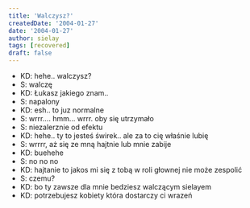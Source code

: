 ```yaml
---
title: 'Walczysz?'
createdDate: '2004-01-27'
date: '2004-01-27'
author: sielay
tags: [recovered]
draft: false
---
```


 * KD: hehe.. walczysz?
 * S: walczę
 * KD: Łukasz jakiego znam..
 * S: napalony
 * KD: esh.. to juz normalne
 * S: wrrr…. hmm… wrrr. oby się utrzymało
 * S: niezalerznie od efektu
 * KD: hehe.. ty to jesteś świrek.. ale za to cię właśnie lubię
 * S: wrrrr, aż się ze mną hajtnie lub mnie zabije
 * KD: buehehe
 * S: no no no
 * KD: hajtanie to jakos mi się z tobą w roli głownej nie może zespolić
 * S: czemu?
 * KD: bo ty zawsze dla mnie bedziesz walczącym sielayem
 * KD: potrzebujesz kobiety która dostarczy ci wrazeń
